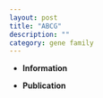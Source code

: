 ```yaml
---
layout: post
title: "ABCG"
description: ""
category: gene family
---
```


* **Information**  

* **Publication**  


